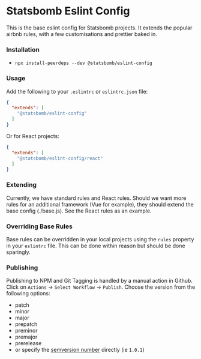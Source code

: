 # Statsbomb Eslint Config
This is the base eslint config for Statsbomb projects. 
It extends the popular airbnb rules, with a few customisations and prettier baked in.

### Installation
* `npx install-peerdeps --dev @statsbomb/eslint-config`

### Usage
Add the following to your `.eslintrc` or `eslintrc.json` file:

```json
{
  "extends": [
    "@statsbomb/eslint-config"
  ]
}
```

Or for React projects:

```json
{
  "extends": [
    "@statsbomb/eslint-config/react"
  ]
}
```

### Extending
Currently, we have standard rules and React rules. 
Should we want more rules for an additional framework (Vue for example), they should extend the base config (./base.js).
See the React rules as an example.

### Overriding Base Rules
Base rules can be overridden in your local projects using the `rules` property in your `eslintrc` file. 
This can be done within reason but should be done sparingly.

### Publishing
Publishing to NPM and Git Tagging is handled by a manual action in Github.
Click on `Actions` -> `Select Workflow` -> `Publish`.
Choose the version from the following options:
* patch
* minor
* major 
* prepatch 
* preminor
* premajor
* prerelease
* or specify the [semversion number](https://semver.org/) directly (ie `1.0.1`)
